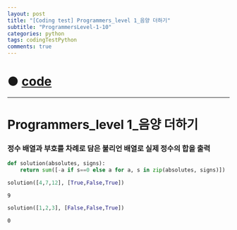 ```yaml
---
layout: post
title: "[Coding test] Programmers_level 1_음양 더하기"
subtitle: "ProgrammersLevel-1-10"
categories: python
tags: codingTestPython
comments: true
---
```


# ● [code](https://github.com/JeongJaeyoung0/coding_test/blob/8ab46f16c55415e92875a48f3bfff227460d13da/210624_Programmers_level%201_%EC%9D%8C%EC%96%91%20%EB%8D%94%ED%95%98%EA%B8%B0.ipynb)

***

# Programmers_level 1_음양 더하기
### 정수 배열과 부호를 차례로 담은 불리언 배열로 실제 정수의 합을 출력


```python
def solution(absolutes, signs):
    return sum([-a if s==0 else a for a, s in zip(absolutes, signs)])   # True일 경우 그대로, False일 경우 음수로 변경하여 전체를 sum
```


```python
solution([4,7,12], [True,False,True])
```




    9




```python
solution([1,2,3], [False,False,True])
```




    0